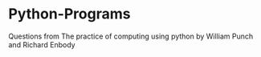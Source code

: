 # Python-Programs
Questions from The practice of computing using python by William Punch and Richard Enbody
